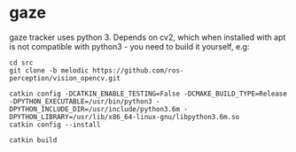 # gaze

gaze tracker uses python 3. Depends on cv2, which when installed with apt is not compatible with python3 - you need to build it yourself, e.g:
```
cd src
git clone -b melodic https://github.com/ros-perception/vision_opencv.git
```
```
catkin config -DCATKIN_ENABLE_TESTING=False -DCMAKE_BUILD_TYPE=Release -DPYTHON_EXECUTABLE=/usr/bin/python3 -DPYTHON_INCLUDE_DIR=/usr/include/python3.6m -DPYTHON_LIBRARY=/usr/lib/x86_64-linux-gnu/libpython3.6m.so
catkin config --install
```
```
catkin build
```

